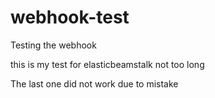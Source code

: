 # webhook-test
Testing the webhook

this is my test for elasticbeamstalk not too long

The last one did not work due to mistake
